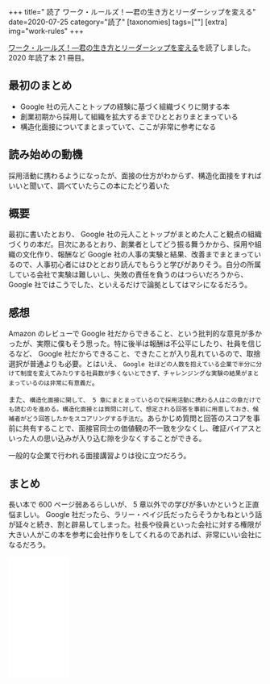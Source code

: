 +++
title=" 読了 ワーク・ルールズ！―君の生き方とリーダーシップを変える"
date=2020-07-25
category="読了"
[taxonomies]
tags=[""]
[extra]
img="work-rules"
+++

[ワーク・ルールズ！―君の生き方とリーダーシップを変える](https://amzn.to/39mZTYI)を読了しました。2020 年読了本 21 冊目。

## 最初のまとめ

* Google 社の元人ことトップの経験に基づく組織づくりに関する本
* 創業初期から採用して組織を拡大するまでひととおりまとまっている
* 構造化面接についてまとまっていて、ここが非常に参考になる

## 読み始めの動機

採用活動に携わるようになったが、面接の仕方がわからず、構造化面接をすればいいと聞いて、調べていたらこの本にたどり着いた

## 概要

最初に書いたとおり、 Google 社の元人ことトップがまとめた人こと観点の組織づくりの本だ。目次にあるとおり、創業者としてどう振る舞うかから、採用や組織の文化作り、報酬など Google 社の人事の実験と結果、改善までまとまっているので、人事初心者にはひととおり読んでもらうと学びがありそう。自分の所属している会社で実験は難しいし、失敗の責任を負うのはつらいだろうから、 Google 社ではこうでした、といえるだけで論拠としてはマシになるだろう。

## 感想

Amazon のレビューで Google 社だからできること、という批判的な意見が多かったが、実際に僕もそう思った。特に後半は報酬は不公平にしたり、社員を信じるなど、 Google 社だからできること、できたことが入り乱れているので、取捨選択が普通よりも必要。とはいえ、 `Google 社ほどの人数を抱えている企業で半分に分けて制度を変えてみたりする社員数が多くないとできず、チャレンジングな実験の結果がまとまっているのは非常に有意義だ`。

また、`構造化面接に関して、 5 章にまとまっているので採用活動に携わる人はこの章だけでも読むのを進める。構造化面接とは質問に対して、想定される回答を事前に用意しておき、候補者がどう回答したかをスコアリングする手法だ`。あらかじめ質問と回答のスコアを事前に共有することで、面接官同士の価値観の不一致を少なくし、確証バイアスといった人の思い込みが入り込む隙を少なくすることができる。

一般的な企業で行われる面接講習よりは役に立つだろう。

## まとめ

長い本で 600 ページ弱あるらしいが、 5 章以外での学びが多いかというと正直悩ましい。 Google 社だったら、ラリー・ペイジ氏だったらそうかもねという話が延々と続き、割と辟易してしまった。社長や役員といった会社に対する権限が大きい人がこの本を参考に会社作りをしてくれるのであれば、非常にいい会社になるだろう。

<iframe style="width:120px;height:240px;" marginwidth="0" marginheight="0" scrolling="no" frameborder="0" src="//rcm-fe.amazon-adsystem.com/e/cm?lt1=_blank&bc1=000000&IS2=1&bg1=FFFFFF&fc1=000000&lc1=0000FF&t=birdmangai-22&language=ja_JP&o=9&p=8&l=as4&m=amazon&f=ifr&ref=as_ss_li_til&asins=B010UV1QTW&linkId=68d68ce8c3f24e554bd14ab114ed7241"></iframe>

<br>